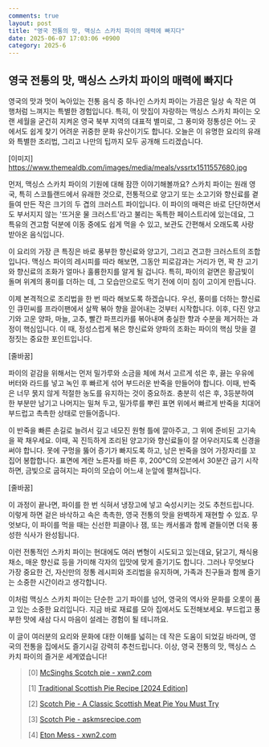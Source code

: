 ```yaml
---
comments: true
layout: post
title: "영국 전통의 맛, 맥싱스 스카치 파이의 매력에 빠지다"
date: 2025-06-07 17:03:06 +0900
category: 2025-6
---
```


## 영국 전통의 맛, 맥싱스 스카치 파이의 매력에 빠지다

영국의 맛과 멋이 녹아있는 전통 음식 중 하나인 스카치 파이는 가끔은 일상 속 작은 여행처럼 느껴지는 특별한 경험입니다. 특히, 이 맛집이 자랑하는 맥싱스 스카치 파이는 오랜 세월을 굳건히 지켜온 영국 북부 지역의 대표적 별미로, 그 풍미와 정통성은 어느 곳에서도 쉽게 찾기 어려운 귀중한 문화 유산이기도 합니다. 오늘은 이 유명한 요리의 유래와 특별한 조리법, 그리고 나만의 팁까지 모두 공개해 드리겠습니다.

[이미지]
https://www.themealdb.com/images/media/meals/vssrtx1511557680.jpg

먼저, 맥싱스 스카치 파이의 기원에 대해 잠깐 이야기해볼까요? 스카치 파이는 원래 영국, 특히 스코틀랜드에서 유래한 것으로, 전통적으로 양고기 또는 소고기와 향신료를 곁들여 만든 작은 크기의 두 겹의 크러스트 파이입니다. 이 파이의 매력은 바로 단단하면서도 부서지지 않는 '뜨거운 물 크러스트'라고 불리는 독특한 페이스트리에 있는데요, 그 특유의 견고함 덕분에 이동 중에도 쉽게 먹을 수 있고, 보관도 간편해서 오래도록 사랑 받아온 음식입니다.

이 요리의 가장 큰 특징은 바로 풍부한 향신료와 양고기, 그리고 견고한 크러스트의 조합입니다. 맥싱스 파이의 레시피를 따라 해보면, 그동안 피로감과는 거리가 먼, 꽉 찬 고기와 향신료의 조화가 얼마나 훌륭한지를 알게 될 겁니다. 특히, 파이의 겉면은 황금빛이 돌며 위계의 풍미를 더하는 데, 그 모습만으로도 먹기 전에 이미 침이 고이게 만듭니다.

이제 본격적으로 조리법을 한 번 따라 해보도록 하겠습니다. 우선, 풍미를 더하는 향신료인 큐민씨를 프라이팬에서 살짝 볶아 향을 끌어내는 것부터 시작합니다. 이후, 다진 양고기와 고운 양파, 마늘, 고추, 빨간 파프리카를 볶아내며 충실한 향과 수분을 제거하는 과정이 핵심입니다. 이 때, 정성스럽게 볶은 향신료와 양파의 조화는 파이의 핵심 맛을 결정짓는 중요한 포인트입니다.

[줄바꿈]

파이의 겉감을 위해서는 먼저 밀가루와 소금을 체에 쳐서 고르게 섞은 후, 끓는 우유에 버터와 라드를 넣고 녹인 후 빠르게 섞어 부드러운 반죽을 만들어야 합니다. 이때, 반죽은 너무 묽지 않게 적절한 농도를 유지하는 것이 중요하죠. 충분히 섞은 후, 3등분하여 한 부분만 남기고 나머지는 밀쳐 두고, 밀가루를 뿌린 표면 위에서 빠르게 반죽을 치대어 부드럽고 촉촉한 상태로 만들어줍니다.

이 반죽을 빠른 손길로 늘려서 깊고 네모진 원형 틀에 깔아주고, 그 위에 준비된 고기속을 꽉 채우세요. 이때, 꼭 진득하게 조리된 양고기와 향신료들이 잘 어우러지도록 신경을 써야 합니다. 못에 구멍을 뚫어 증기가 빠지도록 하고, 남은 반죽을 얹어 가장자리를 꼬집어 봉합합니다. 표면에 계란 노른자를 바른 후, 200°C의 오븐에서 30분간 굽기 시작하면, 금빛으로 굽혀지는 파이의 모습이 어느새 눈앞에 펼쳐집니다.

[줄바꿈]

이 과정이 끝나면, 파이를 한 번 식혀서 냉장고에 넣고 숙성시키는 것도 추천드립니다. 이렇게 하면 겉은 바삭하고 속은 촉촉한, 영국 전통의 맛을 완벽하게 재현할 수 있죠. 무엇보다, 이 파이를 먹을 때는 신선한 피클이나 잼, 또는 캐서롤과 함께 곁들이면 더욱 풍성한 식사가 완성됩니다.

이런 전통적인 스카치 파이는 현대에도 여러 변형이 시도되고 있는데요, 닭고기, 채식용 채소, 매운 향신료 등을 가미해 각자의 입맛에 맞게 즐기기도 합니다. 그러나 무엇보다 가장 중요한 건, 자신만의 정통 레시피와 조리법을 유지하며, 가족과 친구들과 함께 즐기는 소중한 시간이라고 생각합니다.

이처럼 맥싱스 스카치 파이는 단순한 고기 파이를 넘어, 영국의 역사와 문화를 오롯이 품고 있는 소중한 요리입니다. 지금 바로 재료를 모아 집에서도 도전해보세요. 부드럽고 풍부한 맛에 새삼 다시 마음이 설레는 경험이 될 테니까요.  

이 글이 여러분의 요리와 문화에 대한 이해를 넓히는 데 작은 도움이 되었길 바라며, 영국의 전통을 집에서도 즐기시길 강력히 추천드립니다. 이상, 영국 전통의 맛, 맥싱스 스카치 파이의 즐거운 세계였습니다!



> [0] [McSinghs Scotch pie - xwn2.com](https://www.xwn2.com/?p=1004)
>
> [1] [Traditional Scottish Pie Recipe [2024 Edition]](https://www.scotlands-enchanting-kingdom.com/traditional-scottish-pie-recipe/)
>
> [2] [Scotch Pie - A Classic Scottish Meat Pie You Must Try](https://familiarrecipes.com/scotch-pie/)
>
> [3] [Scotch Pie - askmsrecipe.com](https://askmsrecipe.com/scotch-pie/)
>
> [4] [Eton Mess - xwn2.com](https://www.xwn2.com/eton-mess-6/)
